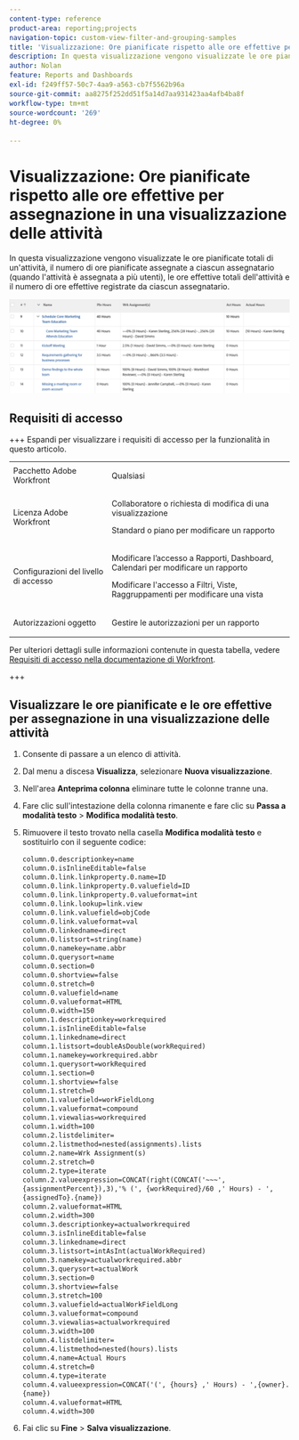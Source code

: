 ```yaml
---
content-type: reference
product-area: reporting;projects
navigation-topic: custom-view-filter-and-grouping-samples
title: 'Visualizzazione: Ore pianificate rispetto alle ore effettive per assegnazione in una visualizzazione Attività'
description: In questa visualizzazione vengono visualizzate le ore pianificate totali di un'attività, il numero di ore pianificate assegnate a ciascun assegnatario (quando l'attività è assegnata a più utenti), le ore effettive totali dell'attività e il numero di ore effettive registrate da ciascun assegnatario.
author: Nolan
feature: Reports and Dashboards
exl-id: f249ff57-50c7-4aa9-a563-cb7f5562b96a
source-git-commit: aa8275f252dd51f5a14d7aa931423aa4afb4ba8f
workflow-type: tm+mt
source-wordcount: '269'
ht-degree: 0%

---
```


# Visualizzazione: Ore pianificate rispetto alle ore effettive per assegnazione in una visualizzazione delle attività

<!--Audited: 11/2024-->

In questa visualizzazione vengono visualizzate le ore pianificate totali di un&#39;attività, il numero di ore pianificate assegnate a ciascun assegnatario (quando l&#39;attività è assegnata a più utenti), le ore effettive totali dell&#39;attività e il numero di ore effettive registrate da ciascun assegnatario.

![multi_assignment_budget_vs_actual_for_tasks.png](assets/multi-assignment-budget-vs-actual-for-tasks-350x66.png)

## Requisiti di accesso

+++ Espandi per visualizzare i requisiti di accesso per la funzionalità in questo articolo.

<table style="table-layout:auto"> 
 <col> 
 <col> 
 <tbody> 
  <tr> 
   <td role="rowheader">Pacchetto Adobe Workfront</td> 
   <td> <p>Qualsiasi</p> </td> 
  </tr> 
  <tr> 
   <td role="rowheader">Licenza Adobe Workfront</td> 
   <td> 
   <p>Collaboratore o richiesta di modifica di una visualizzazione </p>
   <p>Standard o piano per modificare un rapporto</p>
  </tr> 
  <tr> 
   <td role="rowheader">Configurazioni del livello di accesso</td> 
   <td> <p>Modificare l’accesso a Rapporti, Dashboard, Calendari per modificare un rapporto</p> <p>Modificare l'accesso a Filtri, Viste, Raggruppamenti per modificare una vista</p> </td> 
  </tr> 
  <tr> 
   <td role="rowheader">Autorizzazioni oggetto</td> 
   <td> <p>Gestire le autorizzazioni per un rapporto</p>  </td> 
  </tr> 
 </tbody> 
</table>

Per ulteriori dettagli sulle informazioni contenute in questa tabella, vedere [Requisiti di accesso nella documentazione di Workfront](/help/quicksilver/administration-and-setup/add-users/access-levels-and-object-permissions/access-level-requirements-in-documentation.md).


+++

## Visualizzare le ore pianificate e le ore effettive per assegnazione in una visualizzazione delle attività

1. Consente di passare a un elenco di attività.
1. Dal menu a discesa **Visualizza**, selezionare **Nuova visualizzazione**.

1. Nell&#39;area **Anteprima colonna** eliminare tutte le colonne tranne una.
1. Fare clic sull&#39;intestazione della colonna rimanente e fare clic su **Passa a modalità testo** > **Modifica modalità testo**.
1. Rimuovere il testo trovato nella casella **Modifica modalità testo** e sostituirlo con il seguente codice:

   ```
   column.0.descriptionkey=name
   column.0.isInlineEditable=false
   column.0.link.linkproperty.0.name=ID
   column.0.link.linkproperty.0.valuefield=ID
   column.0.link.linkproperty.0.valueformat=int
   column.0.link.lookup=link.view
   column.0.link.valuefield=objCode
   column.0.link.valueformat=val
   column.0.linkedname=direct
   column.0.listsort=string(name)
   column.0.namekey=name.abbr
   column.0.querysort=name
   column.0.section=0
   column.0.shortview=false
   column.0.stretch=0
   column.0.valuefield=name
   column.0.valueformat=HTML
   column.0.width=150
   column.1.descriptionkey=workrequired
   column.1.isInlineEditable=false
   column.1.linkedname=direct
   column.1.listsort=doubleAsDouble(workRequired)
   column.1.namekey=workrequired.abbr
   column.1.querysort=workRequired
   column.1.section=0
   column.1.shortview=false
   column.1.stretch=0
   column.1.valuefield=workFieldLong
   column.1.valueformat=compound
   column.1.viewalias=workrequired
   column.1.width=100
   column.2.listdelimiter=
   column.2.listmethod=nested(assignments).lists
   column.2.name=Wrk Assignment(s)
   column.2.stretch=0
   column.2.type=iterate
   column.2.valueexpression=CONCAT(right(CONCAT('~~~',{assignmentPercent}),3),'% (', {workRequired}/60 ,' Hours) - ',{assignedTo}.{name})
   column.2.valueformat=HTML
   column.2.width=300
   column.3.descriptionkey=actualworkrequired
   column.3.isInlineEditable=false
   column.3.linkedname=direct
   column.3.listsort=intAsInt(actualWorkRequired)
   column.3.namekey=actualworkrequired.abbr
   column.3.querysort=actualWork
   column.3.section=0
   column.3.shortview=false
   column.3.stretch=100
   column.3.valuefield=actualWorkFieldLong
   column.3.valueformat=compound
   column.3.viewalias=actualworkrequired
   column.3.width=100
   column.4.listdelimiter=
   column.4.listmethod=nested(hours).lists
   column.4.name=Actual Hours
   column.4.stretch=0
   column.4.type=iterate
   column.4.valueexpression=CONCAT('(', {hours} ,' Hours) - ',{owner}.{name})
   column.4.valueformat=HTML
   column.4.width=300
   ```

1. Fai clic su **Fine** > **Salva visualizzazione**.
